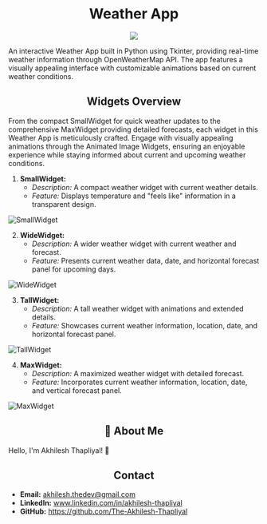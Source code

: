 
<h1 align="center">Weather App</h1>

<p align="center">
<img src="http://drive.google.com/uc?export=view&id=1-05l8HqG2APfw3sm2fdyBGD0T4Nv--o0">
</p>

An interactive Weather App built in Python using Tkinter, providing real-time weather information through OpenWeatherMap API. The app features a visually appealing interface with customizable animations based on current weather conditions.

<h2 align="center">Widgets Overview</h2>

From the compact SmallWidget for quick weather updates to the comprehensive MaxWidget providing detailed forecasts, each widget in this Weather App is meticulously crafted. Engage with visually appealing animations through the Animated Image Widgets, ensuring an enjoyable experience while staying informed about current and upcoming weather conditions. 
1. **SmallWidget:**
   - *Description:* A compact weather widget with current weather details.
   - *Feature:* Displays temperature and "feels like" information in a transparent design.

![SmallWidget](http://drive.google.com/uc?export=view&id=18MgET_47q6luNnFSnftvvgS_PxBaHBN5)


2. **WideWidget:**
   - *Description:* A wider weather widget with current weather and forecast.
   - *Feature:* Presents current weather data, date, and horizontal forecast panel for upcoming days.

![WideWidget](http://drive.google.com/uc?export=view&id=1lCdVeQo4YO6mTsdlgwJgSvNfuX2PaYHP)


3. **TallWidget:**
   - *Description:* A tall weather widget with animations and extended details.
   - *Feature:* Showcases current weather information, location, date, and horizontal forecast panel.

![TallWidget](http://drive.google.com/uc?export=view&id=1MfX4UEvdzgBFkyBYmwbibOndbNWlwvPG)


4. **MaxWidget:**
   - *Description:* A maximized weather widget with detailed forecast.
   - *Feature:* Incorporates current weather information, location, date, and vertical forecast panel.

![MaxWidget](http://drive.google.com/uc?export=view&id=1eK4YXj1oj4Uewk3zFIdcs8KfiPEFo4Ih)



<h2 align="center">🚀 About Me</h2>

Hello, I'm Akhilesh Thapliyal! 👋
<h2 align="center">Contact</h2>

- **Email:** akhilesh.thedev@gmail.com
- **LinkedIn:** www.linkedin.com/in/akhilesh-thapliyal
- **GitHub:** https://github.com/The-Akhilesh-Thapliyal

